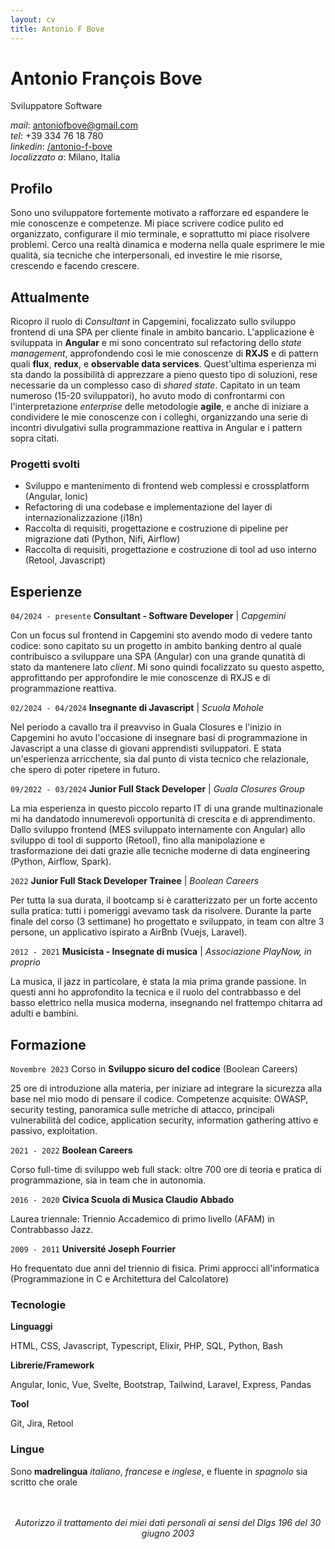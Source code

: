```yaml
---
layout: cv
title: Antonio F Bove
---
```


# Antonio François Bove

Sviluppatore Software

<div id="webaddress" class="contact-info">
    <!-- BUG: non manda la mail -->
    <!-- <ion-icon name="at-outline"></ion-icon> <a href="antoniofbove@gmail.com">antoniofbove@gmail.com</a> -->
    <!-- | <a href="http://en.wikipedia.org/wiki/Isaac_Newton">My wikipedia page</a> -->
    <!-- TODO: more contact info: location, tel, linkedin/github -->
    <!-- add icons -->
    <div><em>mail</em>: <a href="mailto:antoniofbove@gmail.com">antoniofbove@gmail.com</a></div>
    <div><em>tel</em>: +39 334 76 18 780</div>
    <div><em>linkedin</em>: <a href="https://www.linkedin.com/in/antonio-f-bove/">/antonio-f-bove</a></div>
    <!-- <div><em>github</em>: <a href="https://github.com/antonio-f-bove">/antonio-f-bove</a></div> -->
    <div><em>localizzato a</em>: Milano, Italia</div>

</div>

## Profilo

Sono uno sviluppatore fortemente motivato a rafforzare ed espandere le mie conoscenze e competenze. Mi piace scrivere codice pulito ed organizzato, configurare il mio terminale, e soprattutto mi piace risolvere problemi. 
Cerco una realtà dinamica e moderna nella quale esprimere le mie qualità, sia tecniche che interpersonali, ed investire le mie risorse, crescendo e facendo crescere.

## Attualmente

Ricopro il ruolo di *Consultant* in Capgemini, focalizzato sullo sviluppo frontend di una SPA per cliente finale in ambito bancario. L'applicazione è sviluppata in **Angular** e mi sono concentrato sul refactoring dello *state management*, approfondendo così le mie conoscenze di **RXJS** e di pattern quali **flux**, **redux**, e **observable data services**. Quest'ultima esperienza mi sta dando la possibilità di apprezzare a pieno questo tipo di soluzioni, rese necessarie da un complesso caso di *shared state*. 
Capitato in un team numeroso (15-20 sviluppatori), ho avuto modo di confrontarmi con l'interpretazione *enterprise* delle metodologie **agile**, e anche di iniziare a condividere le mie conoscenze con i colleghi, organizzando una serie di incontri divulgativi sulla programmazione reattiva in Angular e i pattern sopra citati.

### Progetti svolti

- Sviluppo e mantenimento di frontend web complessi e crossplatform (Angular, Ionic)
- Refactoring di una codebase e implementazione del layer di internazionalizzazione (i18n)
- Raccolta di requisiti, progettazione e costruzione di pipeline per migrazione dati (Python, Nifi, Airflow)
- Raccolta di requisiti, progettazione e costruzione di tool ad uso interno (Retool, Javascript)

## Esperienze

`04/2024 - presente`
**Consultant - Software Developer** | _Capgemini_

Con un focus sul frontend in Capgemini sto avendo modo di vedere tanto codice: sono capitato su un progetto in ambito banking dentro al quale contribuisco a sviluppare una SPA (Angular) con una grande qunatità di stato da mantenere lato *client*. Mi sono quindi focalizzato su questo aspetto, approfittando per approfondire le mie conoscenze di RXJS e di programmazione reattiva. 

`02/2024 - 04/2024`
**Insegnante di Javascript** | _Scuola Mohole_

Nel periodo a cavallo tra il preavviso in Guala Closures e l'inizio in Capgemini ho avuto l'occasione di insegnare basi di programmazione in Javascript a una classe di giovani apprendisti sviluppatori. E stata un'esperienza arricchente, sia dal punto di vista tecnico che relazionale, che spero di poter ripetere in futuro. 

`09/2022 - 03/2024`
**Junior Full Stack Developer** | _Guala Closures Group_

La mia esperienza in questo piccolo reparto IT di una grande multinazionale mi ha dandatodo innumerevoli opportunità di crescita e di apprendimento. Dallo sviluppo frontend (MES sviluppato internamente con Angular) allo sviluppo di tool di supporto (Retool), fino alla manipolazione e trasformazione dei dati grazie alle tecniche moderne di data engineering (Python, Airflow, Spark). 

`2022`
**Junior Full Stack Developer Trainee** | _Boolean Careers_

Per tutta la sua durata, il bootcamp si è caratterizzato per un forte accento sulla pratica: tutti i pomeriggi avevamo task da risolvere. 
Durante la parte finale del corso (3 settimane) ho progettato e sviluppato, in team con altre 3 persone, un applicativo ispirato a AirBnb (Vuejs, Laravel). 

`2012 - 2021`
**Musicista - Insegnate di musica** | _Associazione PlayNow, in proprio_

La musica, il jazz in particolare, è stata la mia prima grande passione. In questi anni ho approfondito la tecnica e il ruolo del contrabbasso e del basso elettrico nella musica moderna, insegnando nel frattempo chitarra ad adulti e bambini. 

## Formazione

`Novembre 2023`
Corso in **Sviluppo sicuro del codice** (Boolean Careers)

25 ore di introduzione alla materia, per iniziare ad integrare la sicurezza alla base nel mio modo di pensare il codice. Competenze acquisite: OWASP, security testing, panoramica sulle metriche di attacco, principali vulnerabilità del codice, application security, information gathering attivo e passivo, exploitation. 

`2021 - 2022`
**Boolean Careers**

Corso full-time di sviluppo web full stack: oltre 700 ore di teoria e pratica di programmazione, sia in team che in autonomia. 

`2016 - 2020`
**Civica Scuola di Musica Claudio Abbado**

Laurea triennale: Triennio Accademico di primo livello (AFAM) in Contrabbasso Jazz. 

`2009 - 2011`
**Université Joseph Fourrier**

Ho frequentato due anni del triennio di fisica. Primi approcci all'informatica (Programmazione in C e Architettura del Calcolatore)

### Tecnologie

**Linguaggi**

HTML, CSS, Javascript, Typescript, Elixir, PHP, SQL, Python, Bash

**Librerie/Framework**

Angular, Ionic, Vue, Svelte, Bootstrap, Tailwind, Laravel, Express, Pandas

**Tool**

Git, Jira, Retool

### Lingue

Sono **madrelingua** *italiano*, *francese* e *inglese*, e fluente in *spagnolo* sia scritto che orale

<div style="text-align: center; margin-top: 3rem; font-style: italic;">
Autorizzo il trattamento dei miei dati personali ai sensi del Dlgs 196 del 30 giugno 2003
</div>
